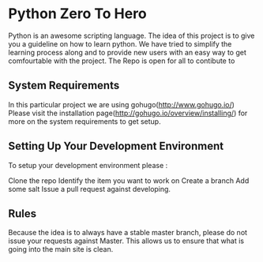 # Python Zero To Hero
  Python is an awesome scripting language. The idea of this project is to give you a guideline on how to learn python. We have tried to simplify the learning process along and to provide new users with an easy way to get comfourtable with the project.
  The Repo is open for all to contibute to  

System Requirements
--------------------
In this particular project we are using gohugo(http://www.gohugo.io/)
Please visit the installation page(http://gohugo.io/overview/installing/) for more on the system requirements to get setup.


Setting Up Your Development Environment
----------------------------------------
To setup your development environment please :

Clone the repo
Identify the item you want to work on
Create a branch
Add some salt
Issue a pull request against developing.


Rules
-----
Because the idea is to always have a stable master branch, please do not issue your requests against Master. This allows us to ensure that what is going into the main site is clean.
